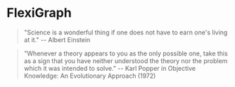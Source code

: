 # FlexiGraph

> "Science is a wonderful thing if one does not have to earn one's living at it." -- Albert Einstein



> "Whenever a theory appears to you as the only possible one, take this as a sign that you have neither understood the theory nor the problem which it was intended to solve." --
Karl Popper in Objective Knowledge: An Evolutionary Approach (1972)